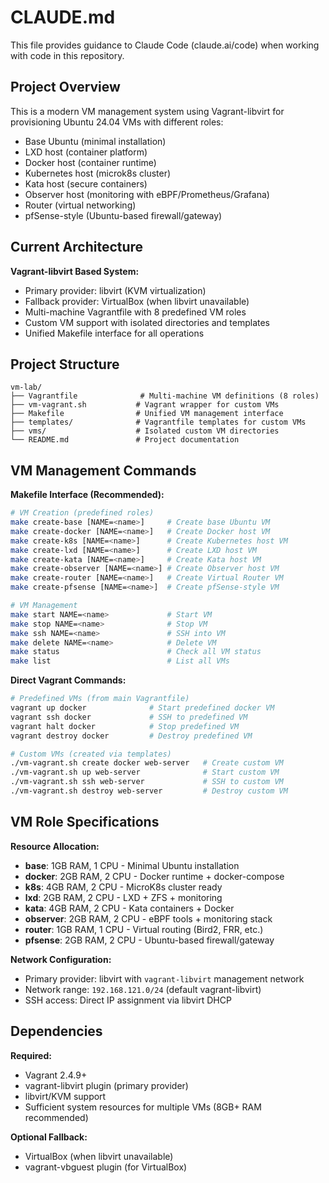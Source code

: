 # CLAUDE.md

This file provides guidance to Claude Code (claude.ai/code) when working with code in this repository.

## Project Overview

This is a modern VM management system using Vagrant-libvirt for provisioning Ubuntu 24.04 VMs with different roles:

- Base Ubuntu (minimal installation)
- LXD host (container platform)
- Docker host (container runtime)
- Kubernetes host (microk8s cluster)
- Kata host (secure containers)
- Observer host (monitoring with eBPF/Prometheus/Grafana)
- Router (virtual networking)
- pfSense-style (Ubuntu-based firewall/gateway)

## Current Architecture

**Vagrant-libvirt Based System:**

- Primary provider: libvirt (KVM virtualization)
- Fallback provider: VirtualBox (when libvirt unavailable)
- Multi-machine Vagrantfile with 8 predefined VM roles
- Custom VM support with isolated directories and templates
- Unified Makefile interface for all operations

## Project Structure

```text
vm-lab/
├── Vagrantfile              # Multi-machine VM definitions (8 roles)
├── vm-vagrant.sh           # Vagrant wrapper for custom VMs  
├── Makefile                # Unified VM management interface
├── templates/              # Vagrantfile templates for custom VMs
├── vms/                    # Isolated custom VM directories
└── README.md               # Project documentation
```

## VM Management Commands

**Makefile Interface (Recommended):**
```bash
# VM Creation (predefined roles)
make create-base [NAME=<name>]     # Create base Ubuntu VM
make create-docker [NAME=<name>]   # Create Docker host VM
make create-k8s [NAME=<name>]      # Create Kubernetes host VM
make create-lxd [NAME=<name>]      # Create LXD host VM
make create-kata [NAME=<name>]     # Create Kata host VM
make create-observer [NAME=<name>] # Create Observer host VM
make create-router [NAME=<name>]   # Create Virtual Router VM  
make create-pfsense [NAME=<name>]  # Create pfSense-style VM

# VM Management
make start NAME=<name>             # Start VM
make stop NAME=<name>              # Stop VM
make ssh NAME=<name>               # SSH into VM
make delete NAME=<name>            # Delete VM
make status                        # Check all VM status
make list                          # List all VMs
```

**Direct Vagrant Commands:**
```bash
# Predefined VMs (from main Vagrantfile)
vagrant up docker              # Start predefined docker VM
vagrant ssh docker             # SSH to predefined VM
vagrant halt docker            # Stop predefined VM
vagrant destroy docker         # Destroy predefined VM

# Custom VMs (created via templates)
./vm-vagrant.sh create docker web-server   # Create custom VM
./vm-vagrant.sh up web-server              # Start custom VM
./vm-vagrant.sh ssh web-server             # SSH to custom VM
./vm-vagrant.sh destroy web-server         # Destroy custom VM
```

## VM Role Specifications

**Resource Allocation:**
- **base**: 1GB RAM, 1 CPU - Minimal Ubuntu installation
- **docker**: 2GB RAM, 2 CPU - Docker runtime + docker-compose
- **k8s**: 4GB RAM, 2 CPU - MicroK8s cluster ready
- **lxd**: 2GB RAM, 2 CPU - LXD + ZFS + monitoring
- **kata**: 4GB RAM, 2 CPU - Kata containers + Docker
- **observer**: 2GB RAM, 2 CPU - eBPF tools + monitoring stack
- **router**: 1GB RAM, 1 CPU - Virtual routing (Bird2, FRR, etc.)
- **pfsense**: 2GB RAM, 2 CPU - Ubuntu-based firewall/gateway

**Network Configuration:**
- Primary provider: libvirt with `vagrant-libvirt` management network
- Network range: `192.168.121.0/24` (default vagrant-libvirt)
- SSH access: Direct IP assignment via libvirt DHCP

## Dependencies

**Required:**
- Vagrant 2.4.9+
- vagrant-libvirt plugin (primary provider)
- libvirt/KVM support
- Sufficient system resources for multiple VMs (8GB+ RAM recommended)

**Optional Fallback:**
- VirtualBox (when libvirt unavailable)
- vagrant-vbguest plugin (for VirtualBox)
